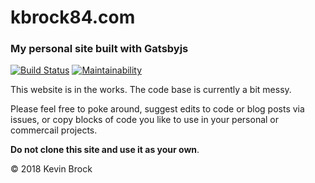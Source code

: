 # kbrock84.com
### My personal site built with Gatsbyjs

[![Build Status](https://travis-ci.com/kbrock84/kbrock84.com-gatsby.svg?branch=master)](https://travis-ci.com/kbrock84/kbrock84.com-gatsby) [![Maintainability](https://api.codeclimate.com/v1/badges/850078264a7154d7072a/maintainability)](https://codeclimate.com/github/kbrock84/kbrock84.com-gatsby/maintainability)

This website is in the works. The code base is currently a bit messy.

Please feel free to poke around, suggest edits to code or blog posts via issues, or copy blocks of code you like to use in your personal or commercail projects.

**Do not clone this site and use it as your own**.

© 2018 Kevin Brock
